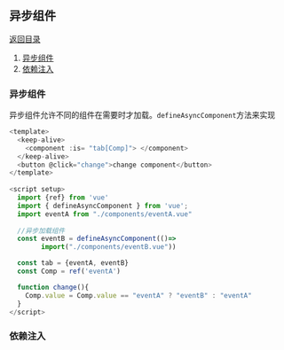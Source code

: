 ## 异步组件
[返回目录](./vue教程.md)

1. [异步组件](#table1)
2. [依赖注入](#table2)

### <a id="table1">异步组件</a>
异步组件允许不同的组件在需要时才加载。`defineAsyncComponent`方法来实现

```js
<template>
  <keep-alive>
    <component :is= "tab[Comp]"> </component>
  </keep-alive>
  <button @click="change">change component</button>
</template>
  
<script setup>
  import {ref} from 'vue'
  import { defineAsyncComponent } from 'vue';
  import eventA from "./components/eventA.vue"
  
  //异步加载组件
  const eventB = defineAsyncComponent(()=>
        import("./components/eventB.vue"))

  const tab = {eventA, eventB} 
  const Comp = ref('eventA')

  function change(){
    Comp.value = Comp.value == "eventA" ? "eventB" : "eventA"
  }
</script>
```

### <a id="table2">依赖注入</a>